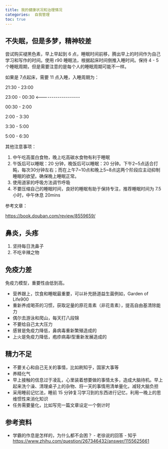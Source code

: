```yaml
---
title: 我的健康状况和治理情况
categories:  自我管理
toc: true
---
```




## 不失眠，但是多梦，精神较差



尝试购买褪黑色素，早上早起到 6 点，睡眠时间前移，腾出早上的时间作为自己学习和写作的时间。使用 r90 睡眠法，根据起床时间倒推入睡时间。保持 4 - 5 个睡眠周期，但是需要注意的是每个人的睡眠周期可能不一样。



如果是 7点起床，需要 11 点入睡，入睡周期为：

21:30 - 23:00

23:00 - 00:30 <-------------------

00:30 - 2:00

2:00 - 3:30

3:30 - 5:00

5:00 - 6:30



其他注意事项：



1. 中午吃高蛋白食物，晚上吃高碳水食物有利于睡眠
2. 午饭后可以睡眠：20 分钟，晚饭后可以睡眠：20 分钟。下午2~5点适合打盹，每次30分钟左右；而在上午7~10点和晚上5~8点这两个阶段应主动抑制睡眠的欲望。确保晚上睡眠正常。
3. 使用道家的呼吸方法调节呼吸
4. 不要压缩自己的睡眠时间，良好的睡眠有助于保持专注，推荐睡眠时间为 7.5 小时，中午休息 20mins 



参考文章：

https://book.douban.com/review/8559659/



## 鼻炎，头疼



1. 坚持每日洗鼻子
2. 不吃辛辣之物





## 免疫力差



免疫力模型，重要性由低到高。



- 营养跟上，饮食和睡眠最重要，可以补充肠道益生菌例如，Garden of Life900
- 重新养成喝茶的习惯，获取足量的原花青素（非花青素），提高自由基清除能力
- 偶尔去游泳和爬山，每天打八段锦
- 不要给自己太大压力
- 感冒是免疫力降低，鼻病毒重新繁殖造成的
- 上火是免疫力降低，疱疹病毒I型重新发展造成的





## 精力不足

- 不要关心和自己无关的事情，比如刷知乎，国家大事等
- 养精化气
- 早上接触的信息过于凌乱，心里装着想要做的事情太多，造成大脑待机。早上起来洗个澡、清理桌子上的杂物、将一天的事情用清单量化，减轻大脑负担
- 采用睡前记忆法，睡前 15 分钟复习学习到的东西进行记忆，利用一晚上的思维惯性来消化知识
- 任务需要量化，比如写完一篇文章设定一个倒计时





## 参考资料

- 学霸的作息是怎样的，为什么都不会困？ - 老徐说的回答 - 知乎 https://www.zhihu.com/question/267346432/answer/1155625661